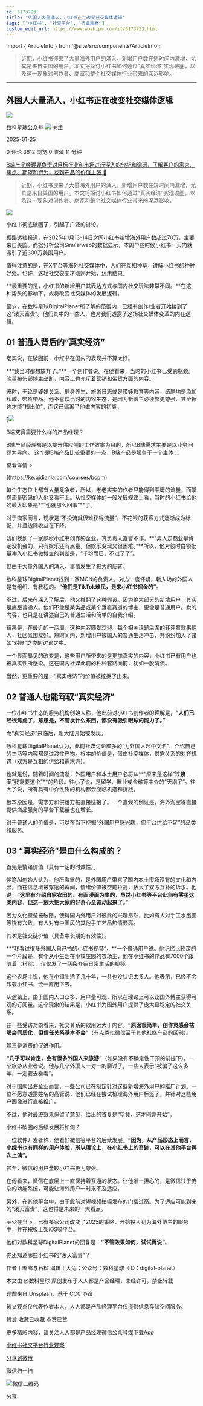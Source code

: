 ```yaml
---
id: 6173723
title: "外国人大量涌入，小红书正在改变社交媒体逻辑"
tags: ["小红书", "社交平台", "行业观察"]
custom_edit_url: https://www.woshipm.com/it/6173723.html
---
```

import { ArticleInfo } from '@site/src/components/ArticleInfo';

<ArticleInfo
    author="数科星球公众号"
    authorLink="https://www.woshipm.com/u/261015"
    published="2025-01-25"
    views={3612}
    comments={0}
    collects={0}
/>

> 近期，小红书迎来了大量海外用户的涌入，新增用户数在短时间内激增，尤其是来自美国的用户。本文将探讨小红书如何通过“真实经济”实现破圈，以及这一现象对创作者、商家和整个社交媒体行业带来的深远影响。

---

## 外国人大量涌入，小红书正在改变社交媒体逻辑

[![](https://static.woshipm.com/pmapp_avatar_20230428103706_4635.jpg?imageView2/1/w/72/h/72/q/100)](https://www.woshipm.com/u/261015)

[数科星球公众号](https://www.woshipm.com/u/261015) ![](https://static.woshipm.com/tag/1101_1@2x.png) 关注

2025-01-25

0 评论 3612 浏览 0 收藏 11 分钟

[B端产品经理要负责对目标行业和市场进行深入的分析和调研，了解客户的需求、痛点、期望和行为，找到产品的价值主张 🔗](https://ke.qidianla.com/courses/bcpm)

> 近期，小红书迎来了大量海外用户的涌入，新增用户数在短时间内激增，尤其是来自美国的用户。本文将探讨小红书如何通过“真实经济”实现破圈，以及这一现象对创作者、商家和整个社交媒体行业带来的深远影响。

![](https://image.woshipm.com/2023/04/13/193f6938-d9e2-11ed-a6e8-00163e0b5ff3.jpg)

小红书彻底破圈了，引起了广泛的讨论。

据路透社报道，在2025年1月13-14日之间小红书新增海外用户数超过70万，主要来自美国。而据分析公司Similarweb的数据显示，本周早些时候小红书一天内就吸引了近300万美国用户。

值得注意的是，在X平台等海外社交媒体中，人们在互相种草，讲解小红书的种种好处。也许，这场社交裂变才刚刚开始，远未结束。

**最重要的是，小红书的新增用户其表达方式与国内社交玩法非常不同。**在这种势头的影响下，或将改变社交媒体的发展逻辑。

至少，在数科星球DigitalPlanet所了解的范围内，已经有创作/业者开始接到了这“泼天富贵”。他们其中的一些人，也对我们透露了这场社交媒体变革的内在逻辑。

## 01 普通人背后的“真实经济”

老实说，在破圈前，小红书在国内的表现并不算太好。

**“我当时都想放弃了。”**一个创作者说。在他看来，当时的小红书已受到瓶颈。流量被头部博主垄断，内容上也充斥着营销和带货方面的内容。

彼时，无论是婆媳关系、健身养生、旅游日志或是带娃教育等内容，结尾均是添加私域，带货带品。他不喜欢当时的内容生态，是因为新博主必须靠更夸张、甚至擦边才能“搏出位”，而这已偏离了他做内容的初衷。

[![](https://image.woshipm.com/2023/08/02/f7cafd68-30e3-11ee-9da3-00163e0b5ff3.png)

B端究竟需要什么样的产品经理？

B端产品经理都是以提升供应侧的工作效率为目的，所以B端需求主要是以业务问题为导向。 这个是B端产品比较重要的一点，B端产品是服务于一个主体 ...

查看详情 >

](https://ke.qidianla.com/courses/bcpm)

每个生态位上都有大量竞争者，所以，老老实实的作者只能得到平庸的流量，而掌握流量密码的人他又看不上。从社交媒体的一般发展规律上看，当时的小红书给他的最大印象是**“也就那么回事”**了。

对于商家而言，现状是“不投流就很难获得流量”。不花钱的获客方式逐渐成为标配，并且边际收益在下降。

我们找到了一家熟稔小红书创作的企业，其负责人直言不讳，**“素人走商业是肯定没机会的，只有娱乐还有点量，但娱乐变现又很困难。”**所以，他对彼时白领批量冲入小红书做博主的判断是，“千粉而已，不过了了”。

但由于大量外国人的涌入，事情发生了极大的反转。

数科星球DigitalPlanet找到一家MCN的负责人，对方一度怀疑，新入场的外国人是有组织、有教程的。**“他们是TikTok难民，是来小红书掘金的”**。

不过，后来在深入了解后，他又推翻了这种假设。因为绝大部分的新增用户，其实是底层普通人。他们不像是某类品或某个垂直赛道的博主，更像是普通用户。发的内容，也只是在讲述自己的普通生活和简单的自我介绍。

结果是，在最近的一两周，这种内容颇受欢迎。每个相关话题后面的转评赞效果惊人，社区氛围友好。短时间内，新增用户被国人的普通生活冲击，并纷纷加入了诸如“对账”之类的讨论之中。

一个显而易见的改变是，这些用户所带来的是更加真实的内容，小红书已有用户也被真实性所感染。这在国内社媒此前的种种套路面前，犹如一股清流。

当然，更重要的是，“真实经济”的价值被挖掘了出来。

## 02 普通人也能驾驭“真实经济”

一位小红书生态的服务机构创始人称，他此前对小红书创作者的理解是，**“人们已经很焦虑了，意思是，不管发什么东西，都没有吸引眼球的能力了。”**

而“真实经济”来临后，新大陆开始被发现。

数科星球DigitalPlanet认为，此前社媒讨论颇多的“为外国人起中文名”、介绍自己的生活等内容都是过渡性产物。根本的价值是，借由社交媒体，供需关系的对齐机遇（双方是互相的供给和需求方）。

也就是说，随着时间的流逝，外国用户和本土用户必将从**“原来是这样”**过渡至**“我需要这个”**的阶段。往小了说，是留学、置业或金融等中介的“天塌了”。往大了说，所有具有中介性质的机构都会面临机遇和挑战。

根本原因是，需求方和供给方被直接链接了。一个直观的例证是，海外淘宝等直接提供商品服务的平台下载量也在增长。

对于普通人的价值是，可以在当下挖掘“外国用户感兴趣，但平台供给不足”的品类和服务。

## 03 “真实经济”是由什么构成的？

首先是情绪价值（具有一定的时效性）。

伴笔AI创始人认为，他所看重的，是外国用户带来了国内本土市场没有的文化和内容，而在信息墙被穿透的瞬间，情绪价值被空前拉高，放大了双方互补的诉求。他说，**“这里有介绍自家农田的、有画漫画为生的，虽然小红书等平台此前有零星这类内容，但这一放大把大家的好奇心全调动起来了。”**

因为文化壁垒被破除，使得国内外用户对彼此的兴趣昂然，比如有人对手工水墨画等饶有兴致，有人对有中国风的其他手工艺品热情颇高。

其次是社交链价值（具备中长期的有效性）。

**“我看过很多外国人自己拍的小红书视频”，**一个普通用户说。他记忆比较深的一个片段是，有个从小生活在小镇庄园的农场主，他在小红书的作品有7000个跟随着（粉丝），仅仅发了一两条介绍日常生活的视频。

这个农场主说，他在小镇生活了几十年，一共也没认识太多人。他表示，已经不会卸载小红书，会一直用下去。

从逻辑上，由于国内人口众多、用户量可观，所以在理论上可以让国外博主获得可观的订阅量。这个现象的结果是，小红书为国外用户提供了庞大且稳定的社交关系。

在一些受访对象看来，社交关系的效用远大于内容。**“原因很简单，创作灵感会枯竭会同质化，但信任关系基本不会”**（有点类似微信至于其他社媒产品的区别）。

其三是消费的促进作用。

**“几乎可以肯定，会有很多外国人来旅游”**（如果没有不确定性干预的前提下）。一个旅游从业者说。他与几个外国人一对一的聊过了，一些人表示“被骗了这么多年，一定要去看看”。

对于国内出海企业而言，一些公司已在制定针对这些新增海外用户的推广计划。一位不愿意透露姓名的高管说，他们已经在尝试梳理海外用户标签了，并针对这些用户画像进行直接推广。

不过，他对最终效果保留了意见，给出的答复是“毕竟，这才刚刚开始”。

小红书破圈的后续发展将如何？

一位软件开发者称，他看好微信等平台的后续发展。**“因为，从产品形态上而言，小绿书也有同样的用户体验，所以理论上，在小红书上的奇迹，可以在其他平台再次上演”。**

甚至，微信的用户量较小红书更为夸张。

在他看来，微信在底层上一直保持着互通的状态。让他唯一担心的，是微信过于庞杂的功能系统，可能让海外用户一时来不及适应。

另外，在其他平台中，由于此前对短视频拍摄发布的门槛过高。为了适应可能到来的“泼天富贵”，这也将是未来的一大看点。

至少在当下，已有多家公司改变了2025的策略，开始投入到为海外博主的服务中，并在积极上架iOS等平台。

他们对数科星球DigitalPlanet的回复是：**“不管效果如何，试试再说”**。

你还知道哪些小红书的“泼天富贵”？

作者丨嘟嘟与石榴 编辑丨大兔；公众号：数科星球（ID：digital-planet）

本文由 @数科星球 原创发布于人人都是产品经理，未经许可，禁止转载

题图来自 Unsplash，基于 CC0 协议

该文观点仅代表作者本人，人人都是产品经理平台仅提供信息存储空间服务。

赞赏 收藏已收藏 点赞已赞

更多精彩内容，请关注人人都是产品经理微信公众号或下载App

[小红书](https://www.woshipm.com/tag/%e5%b0%8f%e7%ba%a2%e4%b9%a6)[社交平台](https://www.woshipm.com/tag/%e7%a4%be%e4%ba%a4%e5%b9%b3%e5%8f%b0)[行业观察](https://www.woshipm.com/tag/%e8%a1%8c%e4%b8%9a%e8%a7%82%e5%af%9f)

[分享到微博](https://service.weibo.com/share/share.php?appkey=2775287854&title=外国人大量涌入，小红书正在改变社交媒体逻辑&url=https://www.woshipm.com/it/6173723.html&pic=https://image.woshipm.com/2023/04/13/193f6938-d9e2-11ed-a6e8-00163e0b5ff3.jpg)

微信扫一扫

![微信二维码](https://api.pwmqr.com/qrcode/create/?url=https://www.woshipm.com/it/6173723.html)

分享